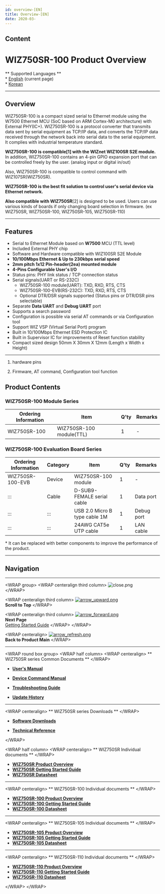 ```yaml
---
id: overview-[EN]
title: Overview-[EN]
date: 2020-03-
---
```


## Content

# WIZ750SR-100 Product Overview

\*\* Supported Languages \*\*  
\* [English](/products/wiz750sr-100/overview/en) (current page)  
\* [Korean](/products/wiz750sr-100/overview/ko)

-----

## Overview

WIZ750SR-100 is a compact sized serial to Ethernet module using the
W7500 Ethernet MCU (SoC based on ARM Cortex-M0 architecture) with
External PHY(IC+). WIZ750SR-100 is a protocol converter that transmits
data sent by serial equipment as TCP/IP data, and converts the TCP/IP
data received through the network back into serial data to the serial
equipment. It complies with industrial temperature standard.

**WIZ750SR-100 is compatible\[1\] with the WIZnet WIZ100SR S2E module.**
In addition, WIZ750SR-100 contains an 4-pin GPIO expansion port that can
be controlled freely by the user. (analog input or digital in/out)

Also, WIZ750SR-100 is compatible to control command with
WIZ107SR(WIZ750SR).

**WIZ750SR-100 is the best fit solution to control user's serial device
via Ethernet network.**

**Also compatible with WIZ750SR**\[2\] is designed to be used. Users can
use various kinds of boards if only changing board selection in
firmware. (ex WIZ750SR, WIZ750SR-100, WIZ750SR-105, WIZ750SR-110)

-----

## Features

  - Serial to Ethernet Module based on **W7500** MCU (TTL level)
  - Included External PHY chip
  - Software and Hardware compatible with WIZ100SR S2E Module
  - **10/100Mbps Ethernet & Up to 230kbps serial speed**
  - **2mm pitch 1x12 Pin-header(2ea) mounted module**
  - **4-Pins Configurable User's I/O**
  - Status pins: PHY link status / TCP connection status
  - Serial signals(UART or RS-232C)
      - WIZ750SR-100 module(UART): TXD, RXD, RTS, CTS
      - WIZ750SR-100-EVB(RS-232C): TXD, RXD, RTS, CTS
      - Optional DTR/DSR signals supported (Status pins or DTR/DSR pins
        selectable)
  - Separate **Data UART** and **Debug UART** port
  - Supports a search password 
  - Configuration is possible via serial AT commands or via
    Configuration tool 
  - Support WIZ VSP (Virtual Serial Port) program
  - Built in 10/100Mbps Ethernet ESD Protection IC
  - Built in Supervisor IC for improvements of Reset function stability
  - Compact sized design 50mm X 30mm X 12mm (Length x Width x Height) 

-----

1.  hardware pins

2.  Firmware, AT command, Configuration tool function

## Product Contents

### WIZ750SR-100 Module Series

| Ordering Information | Item                     | Q'ty | Remarks |
| -------------------- | ------------------------ | ---- | ------- |
| WIZ750SR-100         | WIZ750SR-100 module(TTL) | 1    | \-      |

### WIZ750SR-100 Evaluation Board Series

| Ordering Information | Category | Item                          | Q'ty | Remarks    |
| -------------------- | -------- | ----------------------------- | ---- | ---------- |
| WIZ750SR-100-EVB     | Device   | WIZ750SR-100 module           | 1    | \-         |
| :::                  | Cable    | D-SUB9-FEMALE serial cable    | 1    | Data port  |
| :::                  | :::      | USB 2.0 Micro B type cable 1M | 1    | Debug port |
| :::                  | :::      | 24AWG CAT5e UTP cable         | 1    | LAN cable  |

\* It can be replaced with better components to improve the performance
of the product.

-----

## Navigation

-----

\<WRAP group\> \<WRAP centeralign third column\>
![close.png](/etc/close.png)  
\</WRAP\>

\<WRAP centeralign third column\>
[![arrow\_upward.png](/etc/arrow_upward.png)](#wiz750sr-100_product_overview)  
**Scroll to Top** \</WRAP\>

\<WRAP centeralign third column\>
[![arrow\_forward.png](/etc/arrow_forward.png)](/products/wiz750sr-100/gettingstarted/en)  
**Next Page**  
[Getting Started Guide](/products/wiz750sr-100/gettingstarted/en)
\</WRAP\> \</WRAP\>

\<WRAP centeralign\>
[![arrow\_refresh.png](/etc/arrow_refresh.png)](/products/wiz750sr-100/start)  
**Back to Product Main** \</WRAP\>

-----

\<WRAP round box group\> \<WRAP half column\> \<WRAP centeralign\> \*\*
WIZ750SR series Common Documents \*\* \</WRAP\>

  - **[User's Manual](/products/wiz750sr/usermanual/en)** 

<!-- end list -->

  - **[Device Command Manual](/products/wiz750sr/commandmanual/en)**

<!-- end list -->

  - **[Troubleshooting Guide](/products/wiz750sr/troubleshooting/en)**

<!-- end list -->

  - **[Update History](/products/wiz750sr/history/en)**

-----

\<WRAP centeralign\> \*\* WIZ750SR series Downloads \*\* \</WRAP\>

  - **[Software Downloads](/products/wiz750sr/download/start)**

<!-- end list -->

  - **[Technical Reference](/products/wiz750sr/reference/start)**

\</WRAP\>

\<WRAP half column\> \<WRAP centeralign\> \*\* WIZ750SR Individual
documents \*\* \</WRAP\>

  - **[WIZ750SR Product Overview](/products/wiz750sr/overview/en)**
  - **[WIZ750SR Getting Started
    Guide](/products/wiz750sr/gettingstarted/en)**
  - **[WIZ750SR Datasheet](/products/wiz750sr/datasheet/start)**

-----

\<WRAP centeralign\> \*\* WIZ750SR-100 Individual documents \*\*
\</WRAP\>

  - **[WIZ750SR-100 Product
    Overview](/products/wiz750sr-100/overview/en)**
  - **[WIZ750SR-100 Getting Started
    Guide](/products/wiz750sr-100/gettingstarted/en)**
  - **[WIZ750SR-100 Datasheet](/products/wiz750sr-100/datasheet/start)**

-----

\<WRAP centeralign\> \*\* WIZ750SR-105 Individual documents \*\*
\</WRAP\>

  - **[WIZ750SR-105 Product
    Overview](/products/wiz750sr-105/overview/en)**
  - **[WIZ750SR-105 Getting Started
    Guide](/products/wiz750sr-105/gettingstarted/en)**
  - **[WIZ750SR-105 Datasheet](/products/wiz750sr-105/datasheet/start)**

-----

\<WRAP centeralign\> \*\* WIZ750SR-110 Individual documents \*\*
\</WRAP\>

  - **[WIZ750SR-110 Product
    Overview](/products/wiz750sr-110/overview/en)**
  - **[WIZ750SR-110 Getting Started
    Guide](/products/wiz750sr-110/gettingstarted/en)**
  - **[WIZ750SR-110 Datasheet](/products/wiz750sr-110/datasheet/start)**

\</WRAP\> \</WRAP\>
